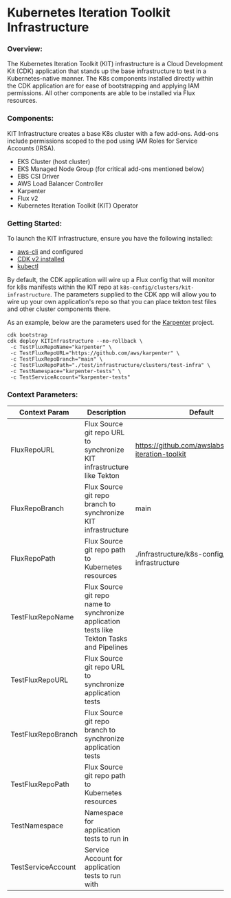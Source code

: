 # Kubernetes Iteration Toolkit Infrastructure

### Overview:

The Kubernetes Iteration Toolkit (KIT) infrastructure is a Cloud Development Kit (CDK) application that stands up the base infrastructure to test in
a Kubernetes-native manner. The K8s components installed directly within the CDK application are for ease of bootstrapping and applying IAM permissions.
All other components are able to be installed via Flux resources.

### Components:

KIT Infrastructure creates a base K8s cluster with a few add-ons. Add-ons include permissions scoped to the pod using IAM Roles for Service Accounts (IRSA).

- EKS Cluster (host cluster)
- EKS Managed Node Group (for critical add-ons mentioned below)
- EBS CSI Driver
- AWS Load Balancer Controller
- Karpenter
- Flux v2
- Kubernetes Iteration Toolkit (KIT) Operator


### Getting Started:

To launch the KIT infrastructure, ensure you have the following installed:
 - [aws-cli](https://docs.aws.amazon.com/cli/latest/userguide/getting-started-install.html) and configured
 - [CDK v2 installed](https://docs.aws.amazon.com/cdk/v2/guide/cli.html)
 - [kubectl](https://kubernetes.io/docs/tasks/tools/install-kubectl-macos/)

By default, the CDK application will wire up a Flux config that will monitor for k8s manifests within the KIT repo at `k8s-config/clusters/kit-infrastructure`.
The parameters supplied to the CDK app will allow you to wire up your own application's repo so that you can place tekton test files and other cluster components there.

 As an example, below are the parameters used for the [Karpenter](https://github.com/aws/karpenter) project.

 ```shell
cdk bootstrap
cdk deploy KITInfrastructure --no-rollback \
  -c TestFluxRepoName="karpenter" \
  -c TestFluxRepoURL="https://github.com/aws/karpenter" \
  -c TestFluxRepoBranch="main" \
  -c TestFluxRepoPath="./test/infrastructure/clusters/test-infra" \
  -c TestNamespace="karpenter-tests" \
  -c TestServiceAccount="karpenter-tests"
 ```

### Context Parameters:

| Context Param      | Description                                                                                | Default                                                 |   |   |
|--------------------|--------------------------------------------------------------------------------------------|---------------------------------------------------------|---|---|
| FluxRepoURL        | Flux Source git repo URL to synchronize KIT infrastructure like Tekton                     | https://github.com/awslabs/kubernetes-iteration-toolkit |   |   |
| FluxRepoBranch     | Flux Source git repo branch to synchronize KIT infrastructure                              | main                                                    |   |   |
| FluxRepoPath       | Flux Source git repo path to Kubernetes resources                                          | ./infrastructure/k8s-config/clusters/kit-infrastructure |   |   |
| TestFluxRepoName   | Flux Source git repo name to synchronize application tests like Tekton Tasks and Pipelines |                                                         |   |   |
| TestFluxRepoURL    | Flux Source git repo URL to synchronize application tests                                  |                                                         |   |   |
| TestFluxRepoBranch | Flux Source git repo branch to synchronize application tests                               |                                                         |   |   |
| TestFluxRepoPath   | Flux Source git repo path to Kubernetes resources                                          |                                                         |   |   |
| TestNamespace      | Namespace for application tests to run in                                                  |                                                         |   |   |
| TestServiceAccount | Service Account for application tests to run with                                          |                                                         |   |   |
